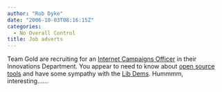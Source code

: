 ```yaml
---
author: "Rob Dyke"
date: "2006-10-03T08:16:15Z"
categories:
  - No Overall Control
title: Job adverts
---
```

Team Gold are recruiting for an [Internet Campaigns Officer](http://www.libdems.org.uk/jobs.html) in their Innovations Department. You appear to need to know about [open source tools](http://wikwi.robdyke.com "The RD.C wik wik wah....") and have some sympathy with the [Lib Dems](http://stmp.robdyke.com "Sarah Teather Is My MP"). Hummmm, interesting......
